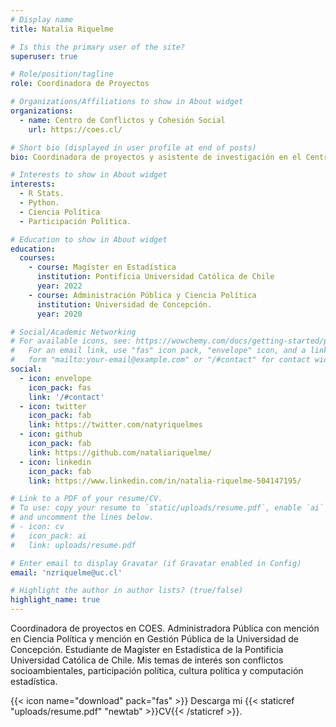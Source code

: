 ```yaml
---
# Display name
title: Natalia Riquelme

# Is this the primary user of the site?
superuser: true

# Role/position/tagline
role: Coordinadora de Proyectos

# Organizations/Affiliations to show in About widget
organizations:
  - name: Centro de Conflictos y Cohesión Social
    url: https://coes.cl/

# Short bio (displayed in user profile at end of posts)
bio: Coordinadora de proyectos y asistente de investigación en el Centro de Estudios de Conflicto y Cohesión Social. 

# Interests to show in About widget
interests:
  - R Stats.
  - Python.
  - Ciencia Política
  - Participación Política.

# Education to show in About widget
education:
  courses:
    - course: Magíster en Estadística
      institution: Pontificia Universidad Católica de Chile
      year: 2022
    - course: Administración Pública y Ciencia Política
      institution: Universidad de Concepción.
      year: 2020

# Social/Academic Networking
# For available icons, see: https://wowchemy.com/docs/getting-started/page-builder/#icons
#   For an email link, use "fas" icon pack, "envelope" icon, and a link in the
#   form "mailto:your-email@example.com" or "/#contact" for contact widget.
social:
  - icon: envelope
    icon_pack: fas
    link: '/#contact'
  - icon: twitter
    icon_pack: fab
    link: https://twitter.com/natyriquelmes
  - icon: github
    icon_pack: fab
    link: https://github.com/nataliariquelme/
  - icon: linkedin
    icon_pack: fab
    link: https://www.linkedin.com/in/natalia-riquelme-504147195/

# Link to a PDF of your resume/CV.
# To use: copy your resume to `static/uploads/resume.pdf`, enable `ai` icons in `params.toml`,
# and uncomment the lines below.
# - icon: cv
#   icon_pack: ai
#   link: uploads/resume.pdf

# Enter email to display Gravatar (if Gravatar enabled in Config)
email: 'nzriquelme@uc.cl'

# Highlight the author in author lists? (true/false)
highlight_name: true
---
```


Coordinadora de proyectos en COES. Administradora Pública con mención en Ciencia Política y mención en Gestión Pública de la Universidad de Concepción. Estudiante de Magíster en Estadística de la Pontificia Universidad Católica de Chile. Mis temas de interés son conflictos socioambientales, participación política, cultura política y computación estadística.

{{< icon name="download" pack="fas" >}} Descarga mi {{< staticref "uploads/resume.pdf" "newtab" >}}CV{{< /staticref >}}.
